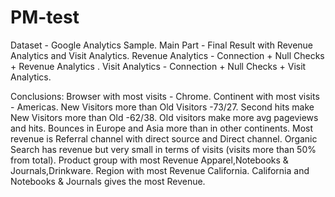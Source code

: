 # PM-test
Dataset - Google Analytics Sample.
Main Part - Final Result with Revenue Analytics and Visit Analytics.
Revenue Analytics - Connection + Null Checks + Revenue Analytics .
Visit Analytics - Connection + Null Checks + Visit Analytics.

Conclusions:
Browser with most visits - Chrome.
Continent with most visits - Americas.
New Visitors more than Old Visitors -73/27.
Second hits make New Visitors more than Old -62/38.
Old visitors make more avg pageviews and hits.
Bounces in Europe and Asia more than in other continents.
Most revenue is Referral channel with direct source and Direct channel.
Organic Search has revenue but very small in terms of visits (visits more than 50% from total).
Product group with most Revenue Apparel,Notebooks & Journals,Drinkware.
Region with most Revenue California.
California and Notebooks & Journals gives the most Revenue.



